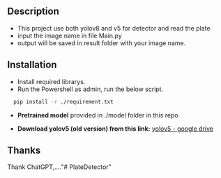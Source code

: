 ## Description
- This project use both yolov8 and v5 for detector and read the plate
- input the image name in file Main.py
- output will be saved in result folder with your image name.
## Installation
- Install required librarys.
- Run the Powershell as admin, run the below script.
```bash
  pip install -r ./requirement.txt
```

- **Pretrained model** provided in ./model folder in this repo 

- **Download yolov5 (old version) from this link:** [yolov5 - google drive](https://drive.google.com/file/d/1g1u7M4NmWDsMGOppHocgBKjbwtDA-uIu/view?usp=sharing)

## Thanks
Thank ChatGPT,...."# PlateDetector" 
